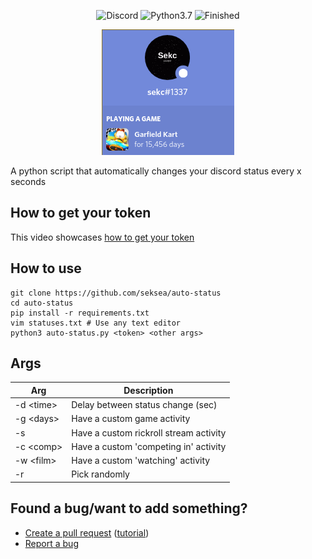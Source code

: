<p align="center">
  <a><img src="https://img.shields.io/badge/Discord-gray.svg" alt="Discord"></a>
  <a><img src="https://img.shields.io/badge/Language-Python3.7+-blue.svg" alt="Python3.7"></a>
  <a><img src="https://img.shields.io/badge/State-Finished-green.svg" alt="Finished"></a>
  <p align="center"><img src="2020-11-18-153742_212x201_scrot.png"></p>
</p>

A python script that automatically changes your discord status every x seconds

## How to get your token
This video showcases [how to get your token](https://www.youtube.com/watch?v=YEgFvgg7ZPI)

## How to use
```
git clone https://github.com/seksea/auto-status
cd auto-status
pip install -r requirements.txt
vim statuses.txt # Use any text editor
python3 auto-status.py <token> <other args>
```

## Args

| Arg         | Description                            |
| ----------- | -------------------------------------- |
| -d \<time\> | Delay between status change (sec)      |
| -g \<days\> | Have a custom game activity            |
| -s          | Have a custom rickroll stream activity |
| -c \<comp\> | Have a custom 'competing in' activity  |
| -w \<film>  | Have a custom 'watching' activity      |
| -r          | Pick randomly                          |


## Found a bug/want to add something?
- [Create a pull request](https://github.com/seksea/auto-status/issues/new) ([tutorial](https://github.com/yangsu/pull-request-tutorial))
- [Report a bug](https://github.com/seksea/auto-status/issues/new)

